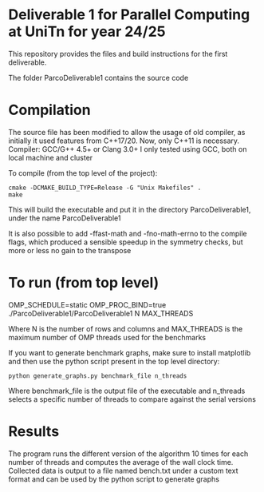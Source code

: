 # Deliverable 1 for Parallel Computing at UniTn for year 24/25

This repository provides the files and build instructions
for the first deliverable. 

The folder ParcoDeliverable1 contains the source code

# Compilation

The source file has been modified to allow the usage of old compiler,
as initially it used features from C++17/20. Now, only C++11 is
necessary. 
Compiler: GCC/G++ 4.5+ or Clang 3.0+
I only tested using GCC, both on local machine and cluster

To compile (from the top level of the project): 
````
cmake -DCMAKE_BUILD_TYPE=Release -G "Unix Makefiles" .
make
````
This will build the executable and put it in the directory
ParcoDeliverable1, under the name ParcoDeliverable1

It is also possible to add -ffast-math and -fno-math-errno to the compile flags,
which produced a sensible speedup in the symmetry checks, but more or less
no gain to the transpose 

# To run (from top level)

OMP_SCHEDULE=static OMP_PROC_BIND=true ./ParcoDeliverable1/ParcoDeliverable1 N MAX_THREADS

Where N is the number of rows and columns and MAX_THREADS is
the maximum number of OMP threads used for the benchmarks

If you want to generate benchmark graphs, make sure
to install matplotlib and then use the python script present
in the top level directory:
````
python generate_graphs.py benchmark_file n_threads
````

Where benchmark_file is the output file of the executable
and n_threads selects a specific number of threads to compare
against the serial versions

# Results

The program runs the different version of the algorithm 10 times for each number of threads and computes
the average of the wall clock time.
Collected data is output to a file named bench.txt under a custom text format and can
be used by the python script to generate graphs